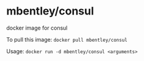 mbentley/consul
===============

docker image for consul

To pull this image:
`docker pull mbentley/consul`

Usage:
`docker run -d mbentley/consul <arguments>`

